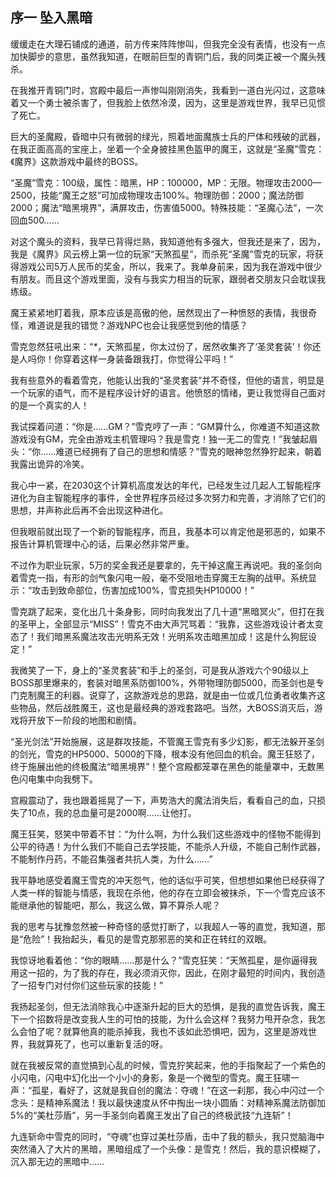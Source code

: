 ## 序一 坠入黑暗

缓缓走在大理石铺成的通道，前方传来阵阵惨叫，但我完全没有表情，也没有一点加快脚步的意思，虽然我知道，在眼前巨型的青铜门后，我的同类正被一个魔头残杀。

在我推开青铜门时，宫殿中最后一声惨叫刚刚消失，我看到一道白光闪过，这意味着又一个勇士被杀害了，但我脸上依然冷漠，因为，这里是游戏世界，我早已见惯了死亡。

巨大的圣魔殿，昏暗中只有微弱的绿光，照着地面魔族士兵的尸体和残破的武器，在我正面高高的宝座上，坐着一个全身披挂黑色盔甲的魔王，这就是“圣魔”雪克：《魔界》这款游戏中最终的BOSS。

“圣魔”雪克：100级，属性：暗黑，HP：100000，MP：无限。物理攻击2000—2500，技能“魔王之怒”可加成物理攻击100%。物理防御：2000；魔法防御2000；魔法“暗黑境界”，满屏攻击，伤害值5000。特殊技能：“圣魔心法”，一次回血500……

对这个魔头的资料，我早已背得烂熟，我知道他有多强大，但我还是来了，因为，我是《魔界》风云榜上第一位的玩家“天煞孤星”，而杀死“圣魔”雪克的玩家，将获得游戏公司5万人民币的奖金，所以，我来了。我单身前来，因为我在游戏中很少有朋友。而且这个游戏里面，没有与我实力相当的玩家，跟弱者交朋友只会耽误我练级。

魔王紧紧地盯着我，原本应该是高傲的他，居然现出了一种愤怒的表情，我很奇怪，难道说是我的错觉？游戏NPC也会让我感觉到他的情感？

雪克忽然狂吼出来：“_\*_，天煞孤星，你太过份了，居然收集齐了‘圣灵套装’！你还是人吗你！你穿着这样一身装备跟我打，你觉得公平吗！”

我有些意外的看着雪克，他能认出我的“圣灵套装”并不奇怪，但他的语言，明显是一个玩家的语气，而不是程序设计好的语言。他愤怒的情绪，更让我觉得自己面对的是一个真实的人！

我试探着问道：“你是……GM？”雪克哼了一声：“GM算什么，你难道不知道这款游戏没有GM，完全由游戏主机管理吗？我是雪克！独一无二的雪克！”我皱起眉头：“你……难道已经拥有了自己的思想和情感？”雪克的眼神忽然狰狞起来，朝着我露出诡异的冷笑。

我心中一紧，在2030这个计算机高度发达的年代，已经发生过几起人工智能程序进化为自主智能程序的事件，全世界程序员经过多次努力和完善，才消除了它们的思想，并声称此后再不会出现这种进化。

但我眼前就出现了一个新的智能程序，而且，我基本可以肯定他是邪恶的，如果不报告计算机管理中心的话，后果必然非常严重。

不过作为职业玩家，5万的奖金我还是要拿的，先干掉这魔王再说吧。我的圣剑向着雪克一指，有形的剑气象闪电一般，毫不受阻地击穿魔王左胸的战甲。系统显示：“攻击到致命部位，伤害加成100%，雪克损失HP10000！”

雪克跳了起来，变化出几十条身影，同时向我发出了几十道“黑暗冥火”，但打在我的圣甲上，全部显示“MISS”！雪克不由大声咒骂着：“我靠，这些游戏设计者太变态了！我们暗黑系魔法攻击光明系无效！光明系攻击暗黑加成！这是什么狗屁设定！”

我微笑了一下，身上的“圣灵套装”和手上的圣剑，可是我从游戏六个90级以上BOSS那里爆来的，套装对暗黑系防御100%，外带物理防御5000，而圣剑也是专门克制魔王的利器。说穿了，这款游戏总的思路，就是由一位或几位勇者收集齐这些物品，然后战胜魔王，这也是最经典的游戏套路吧。当然，大BOSS消灭后，游戏将开放下一阶段的地图和剧情。

“圣光剑法”开始施展，这是群攻技能，不管魔王雪克有多少幻影，都无法躲开圣剑的剑光，雪克的HP5000、5000的下降，根本没有他回血的机会。魔王狂怒了，终于施展出他的终极魔法“暗黑境界”！整个宫殿都笼罩在黑色的能量罩中，无数黑色闪电集中向我劈下。

宫殿震动了，我也跟着摇晃了一下，声势浩大的魔法消失后，看看自己的血，只损失了10点，我的总血量可是2000啊……让他打。

魔王狂笑，怒笑中带着不甘：“为什么啊，为什么我们这些游戏中的怪物不能得到公平的待遇！为什么我们不能自己去学技能，不能杀人升级，不能自己制作武器，不能制作丹药，不能召集强者共抗人类，为什么……”

我平静地感受着魔王雪克的冲天怨气，他的话似乎可笑，但想想如果他已经获得了人类一样的智能与情感，我现在杀他，他的存在立即会被抹杀，下一个雪克应该不能继承他的智能吧，那么，我这么做，算不算杀人呢？

我的思考与犹豫忽然被一种奇怪的感觉打断了，以我超人一等的直觉，我知道，那是“危险”！我抬起头，看见的是雪克那邪恶的笑和正在转红的双眼。

我惊讶地看着他：“你的眼睛……那是什么？”雪克狂笑：“天煞孤星，是你逼得我用这一招的，为了我的存在，我必须消灭你，因此，在刚才最短的时间内，我创造了一招专门对付你们这些玩家的技能！”

我扬起圣剑，但无法消除我心中逐渐升起的巨大的恐惧，是我的直觉告诉我，魔王下一个招数将是改变我人生的可怕的技能，为什么会这样？我努力甩开杂念，我怎么会怕了呢？就算他真的能杀掉我，我也不该如此恐惧吧，因为，这里是游戏世界，我就算死了，也可以重新复活的呀。

就在我被反常的直觉搞到心乱的时候，雪克狞笑起来，他的手指聚起了一个紫色的小闪电，闪电中幻化出一个小小的身影，象是一个微型的雪克。魔王狂啸一声：“孤星，看好了，这就是我自创的魔法：夺魂！”在这一刹那，我心中闪过一个念头：是精神系魔法！我以最快速度从怀中掏出一块小圆盾：对精神系魔法防御加5%的“美杜莎盾”，另一手圣剑向着魔王发出了自己的终极武技“九连斩”！

九连斩命中雪克的同时，“夺魂”也穿过美杜莎盾，击中了我的额头，我只觉脑海中突然涌入了大片的黑暗，黑暗组成了一个头像：是雪克！然后，我的意识模糊了，沉入那无边的黑暗中……

